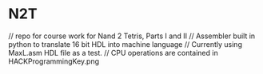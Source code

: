 # N2T
// repo for course work for Nand 2 Tetris, Parts I and II
// Assembler built in python to translate 16 bit HDL into machine language
// Currently using MaxL.asm HDL file as a test.
// CPU operations are contained in HACKProgrammingKey.png

